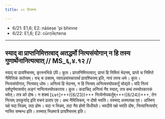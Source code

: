 ```yaml
---
title: ०९ टिप्पण्यः

---
```

- 6/21: E1,6; E2: nāśeṣe 'pi bhinne
- 6/22: E1,6; E2: cūrṇīkṛtena

____________________________________________


## स्याद् वा प्राप्तनिमित्तत्वाद् अतद्धर्मो नित्यसंयोगान् न हि तस्य गुणार्थेनानित्यत्वात् // MS_६,४.१२ //

स्याद् वा प्रायश्चित्तम्, कृत्स्नभिन्ने ऽपि। कुतः। प्राप्तनिमित्तत्वात्, प्राप्तं हि निमित्तं भेदनम्, प्राप्ते च निमित्ते नैमित्तिकं कर्तव्यम्। यच् च उक्तम्, व्यापन्नसंस्कारार्थं प्रायश्चित्तम् इति, नायं तस्य धर्मः। कुतः। नित्यसंयोगात्, नित्यवद् धोमः। अनित्यं हि भेदनम्, न हि नित्यम् अनित्यस्योपकर्तुं चोद्यते। यदि नित्यं दर्शपूर्णमासयोर् अङ्गं नानित्यस्योपकाराय। कुतः। कदाचिद् अनित्यं नैव स्यात्, तत्र कथं तस्योपकारकं भवेत्। तत्र को दोषः। न शक्यं [६७९]+++({6/23})+++ नित्येनोपकर्तुम्+++({6/24})+++, तेन नित्यम् उपकुर्याद् इति वचनं प्रलाप एव। अथ नैमित्तिकम्, न दोषो भवति। तस्माद् अस्मत्पक्ष एव। अस्मिन् पक्षे यदा भिन्नम्, तदा होमः। यदा न भिन्नम्, तदा नैव होमो विधीयते। भवदीये पक्षे भवति दोषः, नित्यानित्ययोर् नास्ति सम्बन्ध इति। तस्मात् भिन्नमात्रे प्रायश्चित्तम् इति।